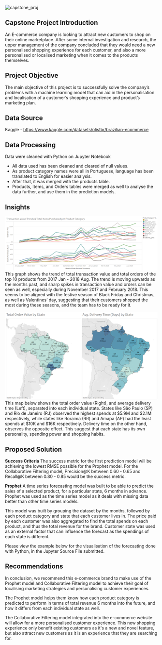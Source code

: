 ![capstone_proj](https://github.com/user-attachments/assets/0b408437-10ef-48d4-9050-995c24e93df5)

## Capstone Project Introduction
An E-commerce company is looking to attract new customers to shop on their online marketplace. After some internal investigation and research, the upper management of the company concluded that they would need a new personalised shopping experience for each customer, and also a more personalised or localised marketing when it comes to the products themselves. 

## Project Objective 
The main objective of this project is to successfully solve the company’s problems with a machine learning model that can aid in the personalisation and localisation of a customer’s shopping experience and product’s marketing plan. 

## Data Source 
Kaggle - https://www.kaggle.com/datasets/olistbr/brazilian-ecommerce

## Data Processing 
Data were cleaned with Python on Jupyter Notebook
- All data used has been cleaned and cleared of null values.
- As product category names were all in Portuguese, language has been translated to English for easier analysis.
- After that, it was merged with the products table.
- Products, Items, and Orders tables were merged as well to analyse the data further, and use them in the prediction models. 

## Insights 
![](transaction_trend.png)
This graph shows the trend of total transaction value and total orders of the top 10 products from 2017 Jan - 2018 Aug. The trend is moving upwards as the months past, and sharp spikes in transaction value and orders can be seen as well, especially during November 2017 and February 2018. This seems to be aligned with the festive season of Black Friday and Christmas, as well as Valentines’ day, suggesting that their customers shopped the most during these seasons, and the team has to be ready for it.

![](state_differences.png)
This map below shows the total order value (Right), and average delivery time (Left), separated into each individual state. States like São Paulo (SP) and Rio de Janeiro (RJ) observed the highest spends at $5.9M and $2.1M respectively, while states like Roraima (RR) and Amapa (AP) had the least spends at $10K and $16K respectively. Delivery time on the other hand, observes the opposite effect. This suggest that each state has its own personality, spending power and shopping habits.

## Proposed Solution 
**Success Criteria**
The success metric for the first prediction model will be achieving the lowest RMSE possible for the Prophet model. For the Collaborative Filtering model, Precision@K between 0.60 - 0.65 and Recall@K between 0.80 - 0.85 would be the success metric.

**Prophet**
A time series forecasting model was built to be able to predict the sales of a selected product, for a particular state, 6 months in advance. Prophet was used as the time series model as it deals with missing data better than other time series models.

This model was built by grouping the dataset by the months, followed by each product category and state that each customer lives in. The price paid by each customer was also aggregated to find the total spends on each product, and thus the total revenue for the brand. Customer state was used as an external factor that can influence the forecast as the spendings of each state is different.

Please view the example below for the visualisation of the forecasting done with Python, in the Jupyter Source File submitted.


## Recommendations 
In conclusion, we recommend this e-commerce brand to make use of the Prophet model and Collaborative Filtering model to achieve their goal of localising marketing strategies and personalising customer experiences. 

The Prophet model helps them know how each product category is predicted to perform in terms of total revenue 6 months into the future, and how it differs from each individual state as well. 

The Collaborative Filtering model integrated into the e-commerce website will allow for a more personalised customer experience. This new shopping experience only benefit existing customers as it's a new and novel feature, but also attract new customers as it is an experience that they are searching for. 

